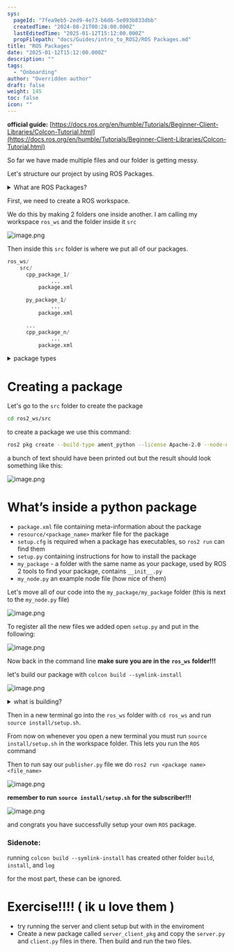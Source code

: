 ```yaml
---
sys:
  pageId: "7fea9eb5-2ed9-4e73-b6d6-5e093b833dbb"
  createdTime: "2024-08-21T00:28:00.000Z"
  lastEditedTime: "2025-01-12T15:12:00.000Z"
  propFilepath: "docs/Guides/intro_to_ROS2/ROS Packages.md"
title: "ROS Packages"
date: "2025-01-12T15:12:00.000Z"
description: ""
tags:
  - "Onboarding"
author: "Overridden author"
draft: false
weight: 145
toc: false
icon: ""
---
```


**official guide:** [https://docs.ros.org/en/humble/Tutorials/Beginner-Client-Libraries/Colcon-Tutorial.html](https://docs.ros.org/en/humble/Tutorials/Beginner-Client-Libraries/Colcon-Tutorial.html)

So far we have made multiple files and our folder is getting messy.

Let's structure our project by using ROS Packages.

<details>

<summary>What are ROS Packages?</summary>

ROS Packages are, as the name implies, packages of code that are highly sharable between ROS developers.

They consist of a folder, `package.xml` file, and source code

```python
      cpp_package_1/
		      ... imagine much code files here ..
          package.xml
```

</details>

First, we need to create a ROS workspace.

We do this by making 2 folders one inside another. I am calling my workspace `ros_ws` and the folder inside it `src`

![image.png](https://prod-files-secure.s3.us-west-2.amazonaws.com/d518164a-d88e-44d1-a4ee-3adb3bd8bce0/70706947-fd18-4537-a67b-e12946812d31/image.png?X-Amz-Algorithm=AWS4-HMAC-SHA256&X-Amz-Content-Sha256=UNSIGNED-PAYLOAD&X-Amz-Credential=ASIAZI2LB4665NST4UPW%2F20250703%2Fus-west-2%2Fs3%2Faws4_request&X-Amz-Date=20250703T091105Z&X-Amz-Expires=3600&X-Amz-Security-Token=IQoJb3JpZ2luX2VjEAkaCXVzLXdlc3QtMiJHMEUCIQD6jhN%2FU2yXUMfQPXyhTcN%2Bmc%2BmK2zFWPQE864SMHJ%2B6QIgaTaavBG9OzJi9yLVGcpUH2iiIGhiKuXqBY%2B9jFUD1HQq%2FwMIEhAAGgw2Mzc0MjMxODM4MDUiDMCyjzvUvFrh0OJh3ircA9VxmEX5iIUbwv38mJ08njKtPo3oE8AGidtQ5eqTx6Yxzt2Ag0STO5%2FsSHciti5PlRz5Rwg2qz3bauiFkOvw3XxMu7xSKmvMioSdAdsGBEHFbVrDjSv7FVQYxD2Lex5sExRV32%2BDsgFp%2BAXAmM4rwEmwsbo1LkAHr%2FtgSP5WH7ZNHuI4KERAHJpF5R%2BzdDUZ8GJPRd49WMSZFFSdvjF1VRgNUS5SmGL2cogyofzQ3gyQD34bsjyIG8MTLYlLv6TfS1epDb4xhDTQK%2BxCbriADYpNuD27IF%2F3DHONBFejxFSjOaH2bGyyZMwSc22iGWHM2B6UduvkyifcME3GXc0SBCLst%2BBePQuk4xvFsaZiawxCCgS74hlNVUxSUvU3Y2qSwDWaZjWKbBtDKuzHD67DlSEwrrU%2BRmW%2B8avjThCJYKcWgdOLZ2d8ahyHmzZSO4%2FknMpyeyS0mygM5bY1B2JRG4RXUVKN0QJcntj2hAy0UGALmqkDjzgI7K35JEN%2BcIn4J22Mxq2mK2CJANBhBktiO6oHIZOgm15BgCmKa7xlMD4Erf0zZuQn8R8VAgGtD6lC6gz0PQP9rddmolHF1TnUgMOiwPji0cXjEei3X9zTrpID7CPYrfaHZ9FaYcRRMLSJmcMGOqUBLNXIsQVJr75%2F7GBY4e7KyHa7U0B3VglivXWJR20DFz36bEMtNtZFrRP2KnHc3DNsTQ6WQvEKtjCIgSJfMON%2BD663Wbv5VLyBJ5h%2Bwwwg51SWWljqN%2FozpZNlmGJGpocNjD1l3STYB6LipXmJVUw2OhGdhcyPEHqgTUZtRrNY0t0xIava0Ms21uZEmH4LrUFMygkp4EupWlDi7vanAxqJRhp%2BkqmT&X-Amz-Signature=fd24c8ef22c900a550bc9939f345c17557b98c99df2498ee1748f4903e4b95e6&X-Amz-SignedHeaders=host&x-amz-checksum-mode=ENABLED&x-id=GetObject)

Then inside this `src` folder is where we put all of our packages.

```python
ros_ws/
    src/
      cpp_package_1/
		      ...
          package.xml

      py_package_1/
		      ...
          package.xml

      ...
      cpp_package_n/
		      ...
          package.xml

```

<details>

<summary>package types</summary>

packages can be either `C++` or python.

the intern file structure is different for each but for this guide we will stick to creating python packages

</details>

# Creating a package

Let's go to the `src` folder to create the package

```bash
cd ros2_ws/src
```

to create a package we use this command:

```bash
ros2 pkg create --build-type ament_python --license Apache-2.0 --node-name my_node my_package
```

a bunch of text should have been printed out but the result should look something like this:

![image.png](https://prod-files-secure.s3.us-west-2.amazonaws.com/d518164a-d88e-44d1-a4ee-3adb3bd8bce0/e6cf1e3f-8512-4a3e-b131-079f800bf3e8/image.png?X-Amz-Algorithm=AWS4-HMAC-SHA256&X-Amz-Content-Sha256=UNSIGNED-PAYLOAD&X-Amz-Credential=ASIAZI2LB4665NST4UPW%2F20250703%2Fus-west-2%2Fs3%2Faws4_request&X-Amz-Date=20250703T091105Z&X-Amz-Expires=3600&X-Amz-Security-Token=IQoJb3JpZ2luX2VjEAkaCXVzLXdlc3QtMiJHMEUCIQD6jhN%2FU2yXUMfQPXyhTcN%2Bmc%2BmK2zFWPQE864SMHJ%2B6QIgaTaavBG9OzJi9yLVGcpUH2iiIGhiKuXqBY%2B9jFUD1HQq%2FwMIEhAAGgw2Mzc0MjMxODM4MDUiDMCyjzvUvFrh0OJh3ircA9VxmEX5iIUbwv38mJ08njKtPo3oE8AGidtQ5eqTx6Yxzt2Ag0STO5%2FsSHciti5PlRz5Rwg2qz3bauiFkOvw3XxMu7xSKmvMioSdAdsGBEHFbVrDjSv7FVQYxD2Lex5sExRV32%2BDsgFp%2BAXAmM4rwEmwsbo1LkAHr%2FtgSP5WH7ZNHuI4KERAHJpF5R%2BzdDUZ8GJPRd49WMSZFFSdvjF1VRgNUS5SmGL2cogyofzQ3gyQD34bsjyIG8MTLYlLv6TfS1epDb4xhDTQK%2BxCbriADYpNuD27IF%2F3DHONBFejxFSjOaH2bGyyZMwSc22iGWHM2B6UduvkyifcME3GXc0SBCLst%2BBePQuk4xvFsaZiawxCCgS74hlNVUxSUvU3Y2qSwDWaZjWKbBtDKuzHD67DlSEwrrU%2BRmW%2B8avjThCJYKcWgdOLZ2d8ahyHmzZSO4%2FknMpyeyS0mygM5bY1B2JRG4RXUVKN0QJcntj2hAy0UGALmqkDjzgI7K35JEN%2BcIn4J22Mxq2mK2CJANBhBktiO6oHIZOgm15BgCmKa7xlMD4Erf0zZuQn8R8VAgGtD6lC6gz0PQP9rddmolHF1TnUgMOiwPji0cXjEei3X9zTrpID7CPYrfaHZ9FaYcRRMLSJmcMGOqUBLNXIsQVJr75%2F7GBY4e7KyHa7U0B3VglivXWJR20DFz36bEMtNtZFrRP2KnHc3DNsTQ6WQvEKtjCIgSJfMON%2BD663Wbv5VLyBJ5h%2Bwwwg51SWWljqN%2FozpZNlmGJGpocNjD1l3STYB6LipXmJVUw2OhGdhcyPEHqgTUZtRrNY0t0xIava0Ms21uZEmH4LrUFMygkp4EupWlDi7vanAxqJRhp%2BkqmT&X-Amz-Signature=92ea3cf89fb5004e56091a8db0eee123ccbd81783482a8fe48b82c5ec60bd134&X-Amz-SignedHeaders=host&x-amz-checksum-mode=ENABLED&x-id=GetObject)

# What’s inside a python package

- `package.xml` file containing meta-information about the package
- `resource/<package_name>` marker file for the package
- `setup.cfg` is required when a package has executables, so `ros2 run` can find them
- `setup.py` containing instructions for how to install the package
- `my_package` - a folder with the same name as your package, used by ROS 2 tools to find your package, contains `__init__.py`
- `my_node.py` an example node file (how nice of them)

Let's move all of our code into the `my_package/my_package` folder (this is next to the `my_node.py` file)

![image.png](https://prod-files-secure.s3.us-west-2.amazonaws.com/d518164a-d88e-44d1-a4ee-3adb3bd8bce0/9ce58f11-0da9-4d3e-b86d-506a9685d378/image.png?X-Amz-Algorithm=AWS4-HMAC-SHA256&X-Amz-Content-Sha256=UNSIGNED-PAYLOAD&X-Amz-Credential=ASIAZI2LB4665NST4UPW%2F20250703%2Fus-west-2%2Fs3%2Faws4_request&X-Amz-Date=20250703T091105Z&X-Amz-Expires=3600&X-Amz-Security-Token=IQoJb3JpZ2luX2VjEAkaCXVzLXdlc3QtMiJHMEUCIQD6jhN%2FU2yXUMfQPXyhTcN%2Bmc%2BmK2zFWPQE864SMHJ%2B6QIgaTaavBG9OzJi9yLVGcpUH2iiIGhiKuXqBY%2B9jFUD1HQq%2FwMIEhAAGgw2Mzc0MjMxODM4MDUiDMCyjzvUvFrh0OJh3ircA9VxmEX5iIUbwv38mJ08njKtPo3oE8AGidtQ5eqTx6Yxzt2Ag0STO5%2FsSHciti5PlRz5Rwg2qz3bauiFkOvw3XxMu7xSKmvMioSdAdsGBEHFbVrDjSv7FVQYxD2Lex5sExRV32%2BDsgFp%2BAXAmM4rwEmwsbo1LkAHr%2FtgSP5WH7ZNHuI4KERAHJpF5R%2BzdDUZ8GJPRd49WMSZFFSdvjF1VRgNUS5SmGL2cogyofzQ3gyQD34bsjyIG8MTLYlLv6TfS1epDb4xhDTQK%2BxCbriADYpNuD27IF%2F3DHONBFejxFSjOaH2bGyyZMwSc22iGWHM2B6UduvkyifcME3GXc0SBCLst%2BBePQuk4xvFsaZiawxCCgS74hlNVUxSUvU3Y2qSwDWaZjWKbBtDKuzHD67DlSEwrrU%2BRmW%2B8avjThCJYKcWgdOLZ2d8ahyHmzZSO4%2FknMpyeyS0mygM5bY1B2JRG4RXUVKN0QJcntj2hAy0UGALmqkDjzgI7K35JEN%2BcIn4J22Mxq2mK2CJANBhBktiO6oHIZOgm15BgCmKa7xlMD4Erf0zZuQn8R8VAgGtD6lC6gz0PQP9rddmolHF1TnUgMOiwPji0cXjEei3X9zTrpID7CPYrfaHZ9FaYcRRMLSJmcMGOqUBLNXIsQVJr75%2F7GBY4e7KyHa7U0B3VglivXWJR20DFz36bEMtNtZFrRP2KnHc3DNsTQ6WQvEKtjCIgSJfMON%2BD663Wbv5VLyBJ5h%2Bwwwg51SWWljqN%2FozpZNlmGJGpocNjD1l3STYB6LipXmJVUw2OhGdhcyPEHqgTUZtRrNY0t0xIava0Ms21uZEmH4LrUFMygkp4EupWlDi7vanAxqJRhp%2BkqmT&X-Amz-Signature=1cb8653615b02af7b44ccefb3b7dfb6cf15f54ebaa555b57115327b3797dc922&X-Amz-SignedHeaders=host&x-amz-checksum-mode=ENABLED&x-id=GetObject)

To register all the new files we added open `setup.py` and put in the following:

![image.png](https://prod-files-secure.s3.us-west-2.amazonaws.com/d518164a-d88e-44d1-a4ee-3adb3bd8bce0/1cd7c262-4cae-4496-9d75-c178537d24a2/image.png?X-Amz-Algorithm=AWS4-HMAC-SHA256&X-Amz-Content-Sha256=UNSIGNED-PAYLOAD&X-Amz-Credential=ASIAZI2LB4665NST4UPW%2F20250703%2Fus-west-2%2Fs3%2Faws4_request&X-Amz-Date=20250703T091105Z&X-Amz-Expires=3600&X-Amz-Security-Token=IQoJb3JpZ2luX2VjEAkaCXVzLXdlc3QtMiJHMEUCIQD6jhN%2FU2yXUMfQPXyhTcN%2Bmc%2BmK2zFWPQE864SMHJ%2B6QIgaTaavBG9OzJi9yLVGcpUH2iiIGhiKuXqBY%2B9jFUD1HQq%2FwMIEhAAGgw2Mzc0MjMxODM4MDUiDMCyjzvUvFrh0OJh3ircA9VxmEX5iIUbwv38mJ08njKtPo3oE8AGidtQ5eqTx6Yxzt2Ag0STO5%2FsSHciti5PlRz5Rwg2qz3bauiFkOvw3XxMu7xSKmvMioSdAdsGBEHFbVrDjSv7FVQYxD2Lex5sExRV32%2BDsgFp%2BAXAmM4rwEmwsbo1LkAHr%2FtgSP5WH7ZNHuI4KERAHJpF5R%2BzdDUZ8GJPRd49WMSZFFSdvjF1VRgNUS5SmGL2cogyofzQ3gyQD34bsjyIG8MTLYlLv6TfS1epDb4xhDTQK%2BxCbriADYpNuD27IF%2F3DHONBFejxFSjOaH2bGyyZMwSc22iGWHM2B6UduvkyifcME3GXc0SBCLst%2BBePQuk4xvFsaZiawxCCgS74hlNVUxSUvU3Y2qSwDWaZjWKbBtDKuzHD67DlSEwrrU%2BRmW%2B8avjThCJYKcWgdOLZ2d8ahyHmzZSO4%2FknMpyeyS0mygM5bY1B2JRG4RXUVKN0QJcntj2hAy0UGALmqkDjzgI7K35JEN%2BcIn4J22Mxq2mK2CJANBhBktiO6oHIZOgm15BgCmKa7xlMD4Erf0zZuQn8R8VAgGtD6lC6gz0PQP9rddmolHF1TnUgMOiwPji0cXjEei3X9zTrpID7CPYrfaHZ9FaYcRRMLSJmcMGOqUBLNXIsQVJr75%2F7GBY4e7KyHa7U0B3VglivXWJR20DFz36bEMtNtZFrRP2KnHc3DNsTQ6WQvEKtjCIgSJfMON%2BD663Wbv5VLyBJ5h%2Bwwwg51SWWljqN%2FozpZNlmGJGpocNjD1l3STYB6LipXmJVUw2OhGdhcyPEHqgTUZtRrNY0t0xIava0Ms21uZEmH4LrUFMygkp4EupWlDi7vanAxqJRhp%2BkqmT&X-Amz-Signature=78f85415c460bda3e848a2e8de2499fb41b5587fcc066562a5aae859b52805eb&X-Amz-SignedHeaders=host&x-amz-checksum-mode=ENABLED&x-id=GetObject)

Now back in the command line **make sure you are in the** **`ros_ws`** **folder!!!**

let's build our package with `colcon build --symlink-install`

![image.png](https://prod-files-secure.s3.us-west-2.amazonaws.com/d518164a-d88e-44d1-a4ee-3adb3bd8bce0/2f2a0d27-b173-48fd-b189-5f5c0ce65619/image.png?X-Amz-Algorithm=AWS4-HMAC-SHA256&X-Amz-Content-Sha256=UNSIGNED-PAYLOAD&X-Amz-Credential=ASIAZI2LB4665NST4UPW%2F20250703%2Fus-west-2%2Fs3%2Faws4_request&X-Amz-Date=20250703T091105Z&X-Amz-Expires=3600&X-Amz-Security-Token=IQoJb3JpZ2luX2VjEAkaCXVzLXdlc3QtMiJHMEUCIQD6jhN%2FU2yXUMfQPXyhTcN%2Bmc%2BmK2zFWPQE864SMHJ%2B6QIgaTaavBG9OzJi9yLVGcpUH2iiIGhiKuXqBY%2B9jFUD1HQq%2FwMIEhAAGgw2Mzc0MjMxODM4MDUiDMCyjzvUvFrh0OJh3ircA9VxmEX5iIUbwv38mJ08njKtPo3oE8AGidtQ5eqTx6Yxzt2Ag0STO5%2FsSHciti5PlRz5Rwg2qz3bauiFkOvw3XxMu7xSKmvMioSdAdsGBEHFbVrDjSv7FVQYxD2Lex5sExRV32%2BDsgFp%2BAXAmM4rwEmwsbo1LkAHr%2FtgSP5WH7ZNHuI4KERAHJpF5R%2BzdDUZ8GJPRd49WMSZFFSdvjF1VRgNUS5SmGL2cogyofzQ3gyQD34bsjyIG8MTLYlLv6TfS1epDb4xhDTQK%2BxCbriADYpNuD27IF%2F3DHONBFejxFSjOaH2bGyyZMwSc22iGWHM2B6UduvkyifcME3GXc0SBCLst%2BBePQuk4xvFsaZiawxCCgS74hlNVUxSUvU3Y2qSwDWaZjWKbBtDKuzHD67DlSEwrrU%2BRmW%2B8avjThCJYKcWgdOLZ2d8ahyHmzZSO4%2FknMpyeyS0mygM5bY1B2JRG4RXUVKN0QJcntj2hAy0UGALmqkDjzgI7K35JEN%2BcIn4J22Mxq2mK2CJANBhBktiO6oHIZOgm15BgCmKa7xlMD4Erf0zZuQn8R8VAgGtD6lC6gz0PQP9rddmolHF1TnUgMOiwPji0cXjEei3X9zTrpID7CPYrfaHZ9FaYcRRMLSJmcMGOqUBLNXIsQVJr75%2F7GBY4e7KyHa7U0B3VglivXWJR20DFz36bEMtNtZFrRP2KnHc3DNsTQ6WQvEKtjCIgSJfMON%2BD663Wbv5VLyBJ5h%2Bwwwg51SWWljqN%2FozpZNlmGJGpocNjD1l3STYB6LipXmJVUw2OhGdhcyPEHqgTUZtRrNY0t0xIava0Ms21uZEmH4LrUFMygkp4EupWlDi7vanAxqJRhp%2BkqmT&X-Amz-Signature=94bbdf6a619c0aa1bbe6a39b2fe5113ba58ac68fa6b56c21bcdbec05ae1f54f6&X-Amz-SignedHeaders=host&x-amz-checksum-mode=ENABLED&x-id=GetObject)

<details>

<summary>what is building?</summary>

if you are a CS major at Rose-Hulman you will learn the answer to this in CSSE132

but TLDR; is it combines all the code files into one program that can be run easily 

</details>

Then in a new terminal go into the `ros_ws` folder with `cd ros_ws` and run `source install/setup.sh`. 

From now on whenever you open a new terminal you must run `source install/setup.sh` in the workspace folder. This lets you run the `ROS` command

Then to run say our `publisher.py` file we do `ros2 run <package name> <file_name>`

![image.png](https://prod-files-secure.s3.us-west-2.amazonaws.com/d518164a-d88e-44d1-a4ee-3adb3bd8bce0/4f4b1219-3a44-4632-aa0a-ce3471699f59/image.png?X-Amz-Algorithm=AWS4-HMAC-SHA256&X-Amz-Content-Sha256=UNSIGNED-PAYLOAD&X-Amz-Credential=ASIAZI2LB4665NST4UPW%2F20250703%2Fus-west-2%2Fs3%2Faws4_request&X-Amz-Date=20250703T091106Z&X-Amz-Expires=3600&X-Amz-Security-Token=IQoJb3JpZ2luX2VjEAkaCXVzLXdlc3QtMiJHMEUCIQD6jhN%2FU2yXUMfQPXyhTcN%2Bmc%2BmK2zFWPQE864SMHJ%2B6QIgaTaavBG9OzJi9yLVGcpUH2iiIGhiKuXqBY%2B9jFUD1HQq%2FwMIEhAAGgw2Mzc0MjMxODM4MDUiDMCyjzvUvFrh0OJh3ircA9VxmEX5iIUbwv38mJ08njKtPo3oE8AGidtQ5eqTx6Yxzt2Ag0STO5%2FsSHciti5PlRz5Rwg2qz3bauiFkOvw3XxMu7xSKmvMioSdAdsGBEHFbVrDjSv7FVQYxD2Lex5sExRV32%2BDsgFp%2BAXAmM4rwEmwsbo1LkAHr%2FtgSP5WH7ZNHuI4KERAHJpF5R%2BzdDUZ8GJPRd49WMSZFFSdvjF1VRgNUS5SmGL2cogyofzQ3gyQD34bsjyIG8MTLYlLv6TfS1epDb4xhDTQK%2BxCbriADYpNuD27IF%2F3DHONBFejxFSjOaH2bGyyZMwSc22iGWHM2B6UduvkyifcME3GXc0SBCLst%2BBePQuk4xvFsaZiawxCCgS74hlNVUxSUvU3Y2qSwDWaZjWKbBtDKuzHD67DlSEwrrU%2BRmW%2B8avjThCJYKcWgdOLZ2d8ahyHmzZSO4%2FknMpyeyS0mygM5bY1B2JRG4RXUVKN0QJcntj2hAy0UGALmqkDjzgI7K35JEN%2BcIn4J22Mxq2mK2CJANBhBktiO6oHIZOgm15BgCmKa7xlMD4Erf0zZuQn8R8VAgGtD6lC6gz0PQP9rddmolHF1TnUgMOiwPji0cXjEei3X9zTrpID7CPYrfaHZ9FaYcRRMLSJmcMGOqUBLNXIsQVJr75%2F7GBY4e7KyHa7U0B3VglivXWJR20DFz36bEMtNtZFrRP2KnHc3DNsTQ6WQvEKtjCIgSJfMON%2BD663Wbv5VLyBJ5h%2Bwwwg51SWWljqN%2FozpZNlmGJGpocNjD1l3STYB6LipXmJVUw2OhGdhcyPEHqgTUZtRrNY0t0xIava0Ms21uZEmH4LrUFMygkp4EupWlDi7vanAxqJRhp%2BkqmT&X-Amz-Signature=9952718d202e030639b1379f0db42d339be48f110bcb43f7c8e51fb8245b4a24&X-Amz-SignedHeaders=host&x-amz-checksum-mode=ENABLED&x-id=GetObject)

**remember to run** **`source install/setup.sh`** **for the subscriber!!!**

![image.png](https://prod-files-secure.s3.us-west-2.amazonaws.com/d518164a-d88e-44d1-a4ee-3adb3bd8bce0/02121119-dad4-49ec-8356-c956108b4243/image.png?X-Amz-Algorithm=AWS4-HMAC-SHA256&X-Amz-Content-Sha256=UNSIGNED-PAYLOAD&X-Amz-Credential=ASIAZI2LB4665NST4UPW%2F20250703%2Fus-west-2%2Fs3%2Faws4_request&X-Amz-Date=20250703T091106Z&X-Amz-Expires=3600&X-Amz-Security-Token=IQoJb3JpZ2luX2VjEAkaCXVzLXdlc3QtMiJHMEUCIQD6jhN%2FU2yXUMfQPXyhTcN%2Bmc%2BmK2zFWPQE864SMHJ%2B6QIgaTaavBG9OzJi9yLVGcpUH2iiIGhiKuXqBY%2B9jFUD1HQq%2FwMIEhAAGgw2Mzc0MjMxODM4MDUiDMCyjzvUvFrh0OJh3ircA9VxmEX5iIUbwv38mJ08njKtPo3oE8AGidtQ5eqTx6Yxzt2Ag0STO5%2FsSHciti5PlRz5Rwg2qz3bauiFkOvw3XxMu7xSKmvMioSdAdsGBEHFbVrDjSv7FVQYxD2Lex5sExRV32%2BDsgFp%2BAXAmM4rwEmwsbo1LkAHr%2FtgSP5WH7ZNHuI4KERAHJpF5R%2BzdDUZ8GJPRd49WMSZFFSdvjF1VRgNUS5SmGL2cogyofzQ3gyQD34bsjyIG8MTLYlLv6TfS1epDb4xhDTQK%2BxCbriADYpNuD27IF%2F3DHONBFejxFSjOaH2bGyyZMwSc22iGWHM2B6UduvkyifcME3GXc0SBCLst%2BBePQuk4xvFsaZiawxCCgS74hlNVUxSUvU3Y2qSwDWaZjWKbBtDKuzHD67DlSEwrrU%2BRmW%2B8avjThCJYKcWgdOLZ2d8ahyHmzZSO4%2FknMpyeyS0mygM5bY1B2JRG4RXUVKN0QJcntj2hAy0UGALmqkDjzgI7K35JEN%2BcIn4J22Mxq2mK2CJANBhBktiO6oHIZOgm15BgCmKa7xlMD4Erf0zZuQn8R8VAgGtD6lC6gz0PQP9rddmolHF1TnUgMOiwPji0cXjEei3X9zTrpID7CPYrfaHZ9FaYcRRMLSJmcMGOqUBLNXIsQVJr75%2F7GBY4e7KyHa7U0B3VglivXWJR20DFz36bEMtNtZFrRP2KnHc3DNsTQ6WQvEKtjCIgSJfMON%2BD663Wbv5VLyBJ5h%2Bwwwg51SWWljqN%2FozpZNlmGJGpocNjD1l3STYB6LipXmJVUw2OhGdhcyPEHqgTUZtRrNY0t0xIava0Ms21uZEmH4LrUFMygkp4EupWlDi7vanAxqJRhp%2BkqmT&X-Amz-Signature=7917f20fc60e2def59f5452d67b5f3c7f9a9d58d9981908a147c6d2cc619bd9d&X-Amz-SignedHeaders=host&x-amz-checksum-mode=ENABLED&x-id=GetObject)

and congrats you have successfully setup your own `ROS` package.

### Sidenote:

running `colcon build --symlink-install` has created other folder `build`, `install`, and `log`

for the most part, these can be ignored.

# Exercise!!!! ( ik u love them )

- try running the server and client setup but with in the enviroment
- Create a new package called `server_client_pkg` and copy the `server.py` and `client.py` files in there. Then build and run the two files.
